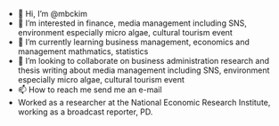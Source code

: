 - 👋 Hi, I’m @mbckim
- 👀 I’m interested in finance, media management including SNS, environment especially micro algae, cultural tourism event
- 🌱 I’m currently learning business management, economics and management mathmatics, statistics
- 💞️ I’m looking to collaborate on business administration research and thesis writing about media management including SNS, environment especially micro algae, cultural tourism event
- 📫 How to reach me send me an e-mail
- Worked as a researcher at the National Economic Research Institute, working as a broadcast reporter, PD.
<!---
mbckim/mbckim is a ✨ special ✨ repository because its `README.md` (this file) appears on your GitHub profile.
You can click the Preview link to take a look at your changes.
--->
